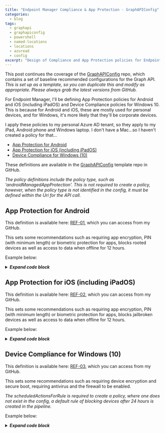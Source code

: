 ```yaml
---
title: "Endpoint Manager Compliance & App Protection - GraphAPIConfig"
categories:
  - blog
tags:
  - graphapi
  - graphapiconfig
  - powershell
  - named-locations
  - locations
  - azuread
  - config
excerpt: "Design of Compliance and App Protection policies for Endpoint Manager (Intune), that Conditional Access policies can then enforce..."
---
```

This post continues the coverage of the [GraphAPIConfig][GraphAPIConfig] repo, which contains a set of baseline recommended configurations for the Graph API. _This is set up as a template, so you can duplicate this and modify as appropriate. Please always grab the latest versions from GitHub._

For Endpoint Manager, I'll be defining App Protection policies for Android and iOS (including iPadOS) and Device Compliance policies for Windows 10. This is because for Android and iOS, these are mostly used for personal devices, and for Windows, it's more likely that they'll be corporate devices.

I apply these policies to my personal Azure AD tenant, so they apply to my iPad, Android phone and Windows laptop. I don't have a Mac...so I haven't created a policy for that...

- [App Protection for Android](#app-protection-for-android)
- [App Protection for iOS (including iPadOS)](#app-protection-for-ios-including-ipados)
- [Device Compliance for Windows (10)](#device-compliance-for-windows-10)

These definitions are available in the [GraphAPIConfig][GraphAPIConfig] template repo in GitHub.

_The policy definitions include the policy type, such as 'androidManagedAppProtection'. This is not required to create a policy, however, when the policy type is not identified in the config, it must be defined within the Uri for the API call._

## App Protection for Android
This definition is available here: [REF-01][em-ref1], which you can access from my GitHub.

This sets some recommendations such as requiring app encryption, PIN (with minimum length) or biometric protection for apps, blocks rooted devices as well as access to data when offline for 12 hours.

Example below:

<details>
  <summary><em><strong>Expand code block</strong></em></summary>

```json
{
    "@odata.type": "#microsoft.graph.androidManagedAppProtection",
    "@odata.context": "https://graph.microsoft.com/beta/$metadata#deviceAppManagement/managedAppPolicies/$entity",
    "SVC": null,
    "REF": "01",
    "ENV": "P",
    "allowedAndroidDeviceManufacturers": null,
    "allowedAndroidDeviceModels": [],
    "allowedDataIngestionLocations": [
        "oneDriveForBusiness",
        "sharePoint",
        "camera"
    ],
    "allowedDataStorageLocations": [],
    "allowedInboundDataTransferSources": "allApps",
    "allowedOutboundClipboardSharingExceptionLength": 0,
    "allowedOutboundClipboardSharingLevel": "allApps",
    "allowedOutboundDataTransferDestinations": "allApps",
    "appActionIfAndroidDeviceManufacturerNotAllowed": "block",
    "appActionIfAndroidDeviceModelNotAllowed": "block",
    "appActionIfAndroidSafetyNetAppsVerificationFailed": "block",
    "appActionIfAndroidSafetyNetDeviceAttestationFailed": "block",
    "appActionIfDeviceComplianceRequired": "block",
    "appActionIfDeviceLockNotSet": "block",
    "appActionIfMaximumPinRetriesExceeded": "block",
    "appActionIfUnableToAuthenticateUser": null,
    "approvedKeyboards": [],
    "biometricAuthenticationBlocked": false,
    "blockAfterCompanyPortalUpdateDeferralInDays": 0,
    "blockDataIngestionIntoOrganizationDocuments": false,
    "contactSyncBlocked": false,
    "createdDateTime": "2021-04-08T14:17:18.1393133Z",
    "customBrowserDisplayName": "",
    "customBrowserPackageId": "",
    "customDialerAppDisplayName": "",
    "customDialerAppPackageId": "",
    "dataBackupBlocked": false,
    "deployedAppCount": 0,
    "description": "",
    "deviceComplianceRequired": true,
    "deviceLockRequired": false,
    "dialerRestrictionLevel": "allApps",
    "disableAppEncryptionIfDeviceEncryptionIsEnabled": false,
    "disableAppPinIfDevicePinIsSet": false,
    "displayName": "REF-01;ENV-P;VER-02; App Protection for Android",
    "encryptAppData": true,
    "exemptedAppPackages": [],
    "fingerprintBlocked": false,
    "id": "T_992343b3-1e73-4359-b80e-dc8f30559d3b",
    "isAssigned": false,
    "keyboardsRestricted": false,
    "lastModifiedDateTime": "2021-04-08T14:17:18.1393133Z",
    "managedBrowser": "notConfigured",
    "managedBrowserToOpenLinksRequired": false,
    "maximumAllowedDeviceThreatLevel": "notConfigured",
    "maximumPinRetries": 5,
    "maximumRequiredOsVersion": null,
    "maximumWarningOsVersion": null,
    "maximumWipeOsVersion": null,
    "minimumPinLength": 6,
    "minimumRequiredAppVersion": null,
    "minimumRequiredCompanyPortalVersion": null,
    "minimumRequiredOsVersion": null,
    "minimumRequiredPatchVersion": "0000-00-00",
    "minimumWarningAppVersion": null,
    "minimumWarningCompanyPortalVersion": null,
    "minimumWarningOsVersion": null,
    "minimumWarningPatchVersion": "0000-00-00",
    "minimumWipeAppVersion": null,
    "minimumWipeCompanyPortalVersion": null,
    "minimumWipeOsVersion": null,
    "minimumWipePatchVersion": "0000-00-00",
    "mobileThreatDefenseRemediationAction": "block",
    "notificationRestriction": "allow",
    "organizationalCredentialsRequired": false,
    "periodBeforePinReset": "PT0S",
    "periodOfflineBeforeAccessCheck": "PT12H",
    "periodOfflineBeforeWipeIsEnforced": "P90D",
    "periodOnlineBeforeAccessCheck": "PT30M",
    "pinCharacterSet": "numeric",
    "pinRequired": true,
    "pinRequiredInsteadOfBiometricTimeout": null,
    "previousPinBlockCount": 0,
    "printBlocked": false,
    "requiredAndroidSafetyNetAppsVerificationType": "none",
    "requiredAndroidSafetyNetDeviceAttestationType": "none",
    "requiredAndroidSafetyNetEvaluationType": "basic",
    "roleScopeTagIds": [
        "0"
    ],
    "saveAsBlocked": false,
    "screenCaptureBlocked": false,
    "simplePinBlocked": false,
    "targetedAppManagementLevels": "unspecified",
    "version": "\"c38a2c92-686a-407c-8b08-b8300ea42607\"",
    "warnAfterCompanyPortalUpdateDeferralInDays": 0,
    "wipeAfterCompanyPortalUpdateDeferralInDays": 0
}
```

</details>

## App Protection for iOS (including iPadOS)
This definition is available here: [REF-02][em-ref2], which you can access from my GitHub.

This sets some recommendations such as requiring app encryption, PIN (with minimum length) or biometric protection for apps, blocks jailbroken devices as well as access to data when offline for 12 hours.

Example below:

<details>
  <summary><em><strong>Expand code block</strong></em></summary>

```json
{
    "SVC":  null,
    "REF":  "02",
    "ENV":  "P",
    "@odata.context":  "https://graph.microsoft.com/beta/$metadata#deviceAppManagement/managedAppPolicies/$entity",
    "@odata.type":  "#microsoft.graph.iosManagedAppProtection",
    "allowedDataIngestionLocations":  [
                                          "oneDriveForBusiness",
                                          "sharePoint",
                                          "camera"
                                      ],
    "allowedDataStorageLocations":  [

                                    ],
    "allowedInboundDataTransferSources":  "allApps",
    "allowedIosDeviceModels":  null,
    "allowedOutboundClipboardSharingExceptionLength":  0,
    "allowedOutboundClipboardSharingLevel":  "allApps",
    "allowedOutboundDataTransferDestinations":  "allApps",
    "appActionIfDeviceComplianceRequired":  "block",
    "appActionIfIosDeviceModelNotAllowed":  "block",
    "appActionIfMaximumPinRetriesExceeded":  "block",
    "appActionIfUnableToAuthenticateUser":  null,
    "appDataEncryptionType":  "whenDeviceLocked",
    "blockDataIngestionIntoOrganizationDocuments":  false,
    "contactSyncBlocked":  false,
    "createdDateTime":  "2021-04-08T17:01:06.5512908Z",
    "customBrowserProtocol":  "",
    "customDialerAppProtocol":  "",
    "dataBackupBlocked":  false,
    "deployedAppCount":  0,
    "description":  "",
    "deviceComplianceRequired":  true,
    "dialerRestrictionLevel":  "allApps",
    "disableAppPinIfDevicePinIsSet":  true,
    "disableProtectionOfManagedOutboundOpenInData":  false,
    "displayName":  "REF-02;ENV-P;VER-02; App Protection for iOS",
    "exemptedAppProtocols":  [
                                 {
                                     "name":  "Default",
                                     "value":  "skype;app-settings;calshow;itms;itmss;itms-apps;itms-appss;itms-services;"
                                 }
                             ],
    "faceIdBlocked":  false,
    "filterOpenInToOnlyManagedApps":  false,
    "fingerprintBlocked":  false,
    "id":  "T_69e55462-5715-4b41-9128-4b67a76d4c64",
    "isAssigned":  false,
    "lastModifiedDateTime":  "2021-04-08T17:01:06Z",
    "managedBrowser":  "notConfigured",
    "managedBrowserToOpenLinksRequired":  false,
    "maximumAllowedDeviceThreatLevel":  "notConfigured",
    "maximumPinRetries":  5,
    "maximumRequiredOsVersion":  null,
    "maximumWarningOsVersion":  null,
    "maximumWipeOsVersion":  null,
    "minimumPinLength":  6,
    "minimumRequiredAppVersion":  null,
    "minimumRequiredOsVersion":  null,
    "minimumRequiredSdkVersion":  null,
    "minimumWarningAppVersion":  null,
    "minimumWarningOsVersion":  null,
    "minimumWipeAppVersion":  null,
    "minimumWipeOsVersion":  null,
    "minimumWipeSdkVersion":  null,
    "mobileThreatDefenseRemediationAction":  "block",
    "notificationRestriction":  "allow",
    "organizationalCredentialsRequired":  false,
    "periodBeforePinReset":  "PT0S",
    "periodOfflineBeforeAccessCheck":  "PT12H",
    "periodOfflineBeforeWipeIsEnforced":  "P90D",
    "periodOnlineBeforeAccessCheck":  "PT30M",
    "pinCharacterSet":  "numeric",
    "pinRequired":  true,
    "pinRequiredInsteadOfBiometricTimeout":  null,
    "previousPinBlockCount":  0,
    "printBlocked":  false,
    "protectInboundDataFromUnknownSources":  false,
    "roleScopeTagIds":  [
                            "0"
                        ],
    "saveAsBlocked":  false,
    "simplePinBlocked":  false,
    "targetedAppManagementLevels":  "unspecified",
    "thirdPartyKeyboardsBlocked":  false,
    "version":  "\"ca39e994-db9a-482f-a4de-7a6d3f069de2\""
}
```

</details>

## Device Compliance for Windows (10)
This definition is available here: [REF-03][em-ref3], which you can access from my GitHub.

This sets some recommendations such as requiring device encryption and secure boot, requiring antivirus and the firewall to be enabled.

_The scheduledActionsForRule is required to create a policy, where one does not exist in the config, a default rule of blocking devices after 24 hours is created in the pipeline._

Example below:

<details>
  <summary><em><strong>Expand code block</strong></em></summary>

```json
{
    "SVC": null,
    "REF": "03",
    "ENV": "P",
    "@odata.type": "#microsoft.graph.windows10CompliancePolicy",
    "roleScopeTagIds": [
        "0"
    ],
    "id": "e8c8b379-af43-4c5c-8df0-a72b7276148d",
    "createdDateTime": "2020-07-07T15:08:20.0938467Z",
    "description": null,
    "lastModifiedDateTime": "2020-11-01T13:56:55.5928833Z",
    "displayName": "REF-03;ENV-P;VER-02; Device Compliance for Windows",
    "version": 6,
    "passwordRequired": true,
    "passwordBlockSimple": true,
    "passwordRequiredToUnlockFromIdle": false,
    "passwordMinutesOfInactivityBeforeLock": 15,
    "passwordExpirationDays": null,
    "passwordMinimumLength": 6,
    "passwordMinimumCharacterSetCount": null,
    "passwordRequiredType": "deviceDefault",
    "passwordPreviousPasswordBlockCount": null,
    "requireHealthyDeviceReport": false,
    "osMinimumVersion": null,
    "osMaximumVersion": null,
    "mobileOsMinimumVersion": null,
    "mobileOsMaximumVersion": null,
    "earlyLaunchAntiMalwareDriverEnabled": false,
    "bitLockerEnabled": true,
    "secureBootEnabled": true,
    "codeIntegrityEnabled": false,
    "storageRequireEncryption": true,
    "activeFirewallRequired": true,
    "defenderEnabled": true,
    "defenderVersion": null,
    "signatureOutOfDate": true,
    "rtpEnabled": true,
    "antivirusRequired": true,
    "antiSpywareRequired": true,
    "deviceThreatProtectionEnabled": false,
    "deviceThreatProtectionRequiredSecurityLevel": "unavailable",
    "configurationManagerComplianceRequired": false,
    "tpmRequired": true,
    "deviceCompliancePolicyScript": null,
    "validOperatingSystemBuildRanges": []
}
```

</details>

[em-ref1]: https://github.com/wesley-trust/GraphAPIConfig/blob/main/EndpointManager/AppManagement/Policies/ENV-P/REF-01%3BENV-P%3BVER-02%3B%20App%20Protection%20for%20Android.json
[em-ref2]: https://github.com/wesley-trust/GraphAPIConfig/blob/main/EndpointManager/AppManagement/Policies/ENV-P/REF-02%3BENV-P%3BVER-02%3B%20App%20Protection%20for%20iOS.json
[em-ref3]: https://github.com/wesley-trust/GraphAPIConfig/blob/main/EndpointManager/DeviceManagement/Policies/ENV-P/REF-03%3BENV-P%3BVER-02%3B%20Device%20Compliance%20for%20Windows.json
[GraphAPIConfig]: https://github.com/wesley-trust/GraphAPIConfig